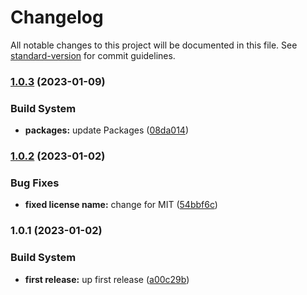 # Changelog

All notable changes to this project will be documented in this file. See [standard-version](https://github.com/conventional-changelog/standard-version) for commit guidelines.

### [1.0.3](https://github.com/Lack-Zillions-Over/i18n/compare/v1.0.2...v1.0.3) (2023-01-09)


### Build System

* **packages:** update Packages ([08da014](https://github.com/Lack-Zillions-Over/i18n/commit/08da014115ab32274bfb8259d9aa0b143a2ee33f))

### [1.0.2](https://github.com/Lack-Zillions-Over/i18n/compare/v1.0.1...v1.0.2) (2023-01-02)


### Bug Fixes

* **fixed license name:** change for MIT ([54bbf6c](https://github.com/Lack-Zillions-Over/i18n/commit/54bbf6cad86836c0f8590ea736190814ab65a6a1))

### 1.0.1 (2023-01-02)


### Build System

* **first release:** up first release ([a00c29b](https://github.com/Lack-Zillions-Over/i18n/commit/a00c29b7f63c3059aa69b02adfd901312d20ded2))
